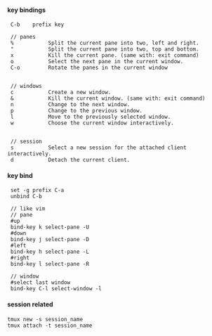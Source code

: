 #### key bindings

     C-b    prefix key
     
     // panes
     %           Split the current pane into two, left and right.
     "           Split the current pane into two, top and bottom.
     x           Kill the current pane. (same with: exit command)
     o           Select the next pane in the current window.
     C-o         Rotate the panes in the current window 
     
     
     // windows     
     c           Create a new window.
     &           Kill the current window. (same with: exit command)
     n           Change to the next window.
     p           Change to the previous window.
     l           Move to the previously selected window.
     w           Choose the current window interactively.
     
     
     // session     
     s           Select a new session for the attached client interactively.
     d           Detach the current client.

#### key bind
 
     set -g prefix C-a
     unbind C-b
     
     // like vim
     // pane
     #up
     bind-key k select-pane -U
     #down
     bind-key j select-pane -D
     #left
     bind-key h select-pane -L
     #right
     bind-key l select-pane -R
     
     // window
     #select last window
     bind-key C-l select-window -l


#### session related

    tmux new -s session_name
    tmux attach -t session_name
